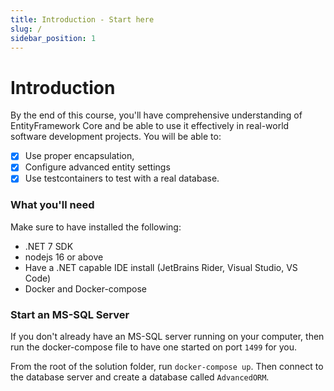 ```yaml
---
title: Introduction - Start here
slug: /
sidebar_position: 1
---
```


# Introduction
By the end of this course, you'll have comprehensive understanding of EntityFramework Core and be able to use it effectively in real-world software development projects. You will be able to:
- [x] Use proper encapsulation,
- [x] Configure advanced entity settings
- [x] Use testcontainers to test with a real database.

### What you'll need
Make sure to have installed the following:

- .NET 7 SDK
- nodejs 16 or above
- Have a .NET capable IDE install (JetBrains Rider, Visual Studio, VS Code)
- Docker and Docker-compose

### Start an MS-SQL Server
If you don't already have an MS-SQL server running on your computer, then run the docker-compose file to have one started on port `1499` for you.

From the root of the solution folder, run `docker-compose up`. Then connect to the database server and create a database called `AdvancedORM`.